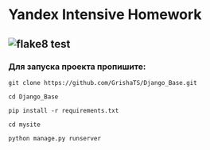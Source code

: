 # Yandex Intensive Homework
## ![flake8 test]( https://github.com/GrishaTS/Django_Base/actions/workflows/python-package.yml/badge.svg)
### Для запуска проекта пропишите:
```commandline
git clone https://github.com/GrishaTS/Django_Base.git
```
```commandline
cd Django_Base
```
```commandline
pip install -r requirements.txt
```
```commandline
cd mysite
```
```commandline
python manage.py runserver
```
